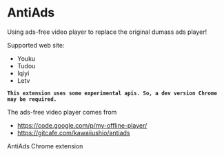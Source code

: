 AntiAds
=======
Using ads-free video player to replace the original dumass ads player!

Supported web site:
* Youku
* Tudou
* Iqiyi
* Letv

**`This extension uses some experimental apis. So, a dev version Chrome may be required.`**

The ads-free video player comes from 

* https://code.google.com/p/my-offline-player/
* https://gitcafe.com/kawaiiushio/antiads



AntiAds Chrome extension
